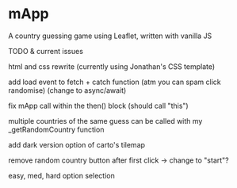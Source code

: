# mApp
A country guessing game using Leaflet, written with vanilla JS


TODO & current issues

html and css rewrite (currently using Jonathan's CSS template)

add load event to fetch + catch function (atm you can spam click randomise) (change to async/await)

fix mApp call within the then() block (should call "this")

multiple countries of the same guess can be called with my _getRandomCountry function

add dark version option of carto's tilemap

remove random country button after first click -> change to "start"?

easy, med, hard option selection
